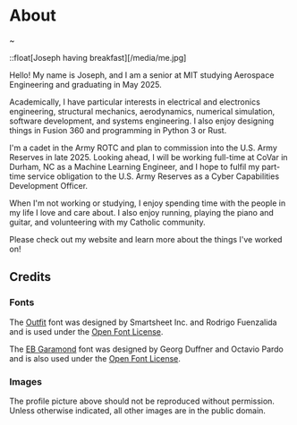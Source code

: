 # About

~

::float[Joseph having breakfast][/media/me.jpg]

Hello!  My name is Joseph, and I am a senior at MIT studying Aerospace Engineering and graduating in May 2025.

Academically, I have particular interests in electrical and electronics engineering, structural mechanics, aerodynamics, numerical simulation, software development, and systems engineering.  I also enjoy designing things in Fusion 360 and programming in Python 3 or Rust.

I'm a cadet in the Army ROTC and plan to commission into the U.S. Army Reserves in late 2025.  Looking ahead, I will be working full-time at CoVar in Durham, NC as a Machine Learning Engineer, and I hope to fulfil my part-time service obligation to the U.S. Army Reserves as a Cyber Capabilities Development Officer.

When I'm not working or studying, I enjoy spending time with the people in my life I love and care about.  I also enjoy running, playing the piano and guitar, and volunteering with my Catholic community.

Please check out my website and learn more about the things I've worked on!

## Credits

### Fonts

The [Outfit](https://fonts.google.com/specimen/Outfit/about) font was designed by Smartsheet Inc. and Rodrigo Fuenzalida and is used under the [Open Font License](https://openfontlicense.org/).

The [EB Garamond](https://fonts.google.com/specimen/EB+Garamond/about) font was designed by Georg Duffner and Octavio Pardo and is also used under the [Open Font License](https://openfontlicense.org/).

### Images

The profile picture above should not be reproduced without permission.  Unless otherwise indicated, all other images are in the public domain.